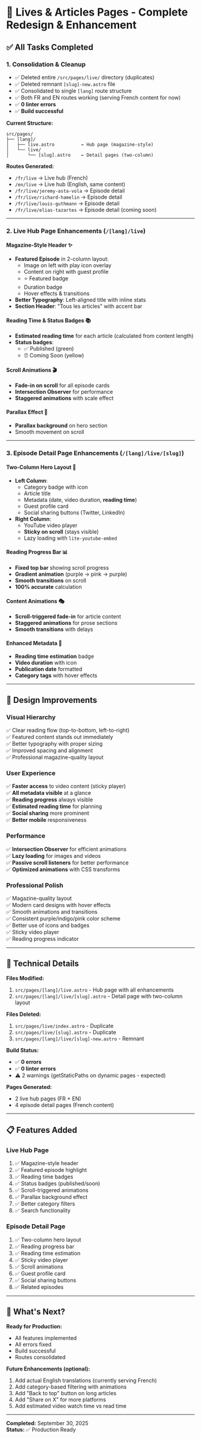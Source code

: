 # 🎉 Lives & Articles Pages - Complete Redesign & Enhancement

## ✅ All Tasks Completed

### 1. **Consolidation & Cleanup**
- ✅ Deleted entire `/src/pages/live/` directory (duplicates)
- ✅ Deleted remnant `[slug]-new.astro` file
- ✅ Consolidated to single `[lang]` route structure
- ✅ Both FR and EN routes working (serving French content for now)
- ✅ **0 linter errors**
- ✅ **Build successful**

**Current Structure:**
```
src/pages/
├── [lang]/
│   ├── live.astro          ← Hub page (magazine-style)
│   └── live/
│       └── [slug].astro    ← Detail pages (two-column)
```

**Routes Generated:**
- `/fr/live` → Live hub (French)
- `/en/live` → Live hub (English, same content)
- `/fr/live/jeremy-asta-vola` → Episode detail
- `/fr/live/richard-hamelin` → Episode detail
- `/fr/live/louis-guthmann` → Episode detail
- `/fr/live/elias-tazartes` → Episode detail (coming soon)

---

### 2. **Live Hub Page Enhancements** (`/[lang]/live`)

#### Magazine-Style Header ✨
- **Featured Episode** in 2-column layout:
  - Image on left with play icon overlay
  - Content on right with guest profile
  - ⭐ Featured badge
  - Duration badge
  - Hover effects & transitions
- **Better Typography**: Left-aligned title with inline stats
- **Section Header**: "Tous les articles" with accent bar

#### Reading Time & Status Badges 📚
- **Estimated reading time** for each article (calculated from content length)
- **Status badges**:
  - ✅ Published (green)
  - ⏰ Coming Soon (yellow)

#### Scroll Animations 🎬
- **Fade-in on scroll** for all episode cards
- **Intersection Observer** for performance
- **Staggered animations** with scale effect

#### Parallax Effect 🌊
- **Parallax background** on hero section
- Smooth movement on scroll

---

### 3. **Episode Detail Page Enhancements** (`/[lang]/live/[slug]`)

#### Two-Column Hero Layout 📐
- **Left Column**:
  - Category badge with icon
  - Article title
  - Metadata (date, video duration, **reading time**)
  - Guest profile card
  - Social sharing buttons (Twitter, LinkedIn)
- **Right Column**:
  - YouTube video player
  - **Sticky on scroll** (stays visible)
  - Lazy loading with `lite-youtube-embed`

#### Reading Progress Bar 📊
- **Fixed top bar** showing scroll progress
- **Gradient animation** (purple → pink → purple)
- **Smooth transitions** on scroll
- **100% accurate** calculation

#### Content Animations 🎭
- **Scroll-triggered fade-in** for article content
- **Staggered animations** for prose sections
- **Smooth transitions** with delays

#### Enhanced Metadata 📝
- **Reading time estimation** badge
- **Video duration** with icon
- **Publication date** formatted
- **Category tags** with hover effects

---

## 🎨 Design Improvements

### Visual Hierarchy
✅ Clear reading flow (top-to-bottom, left-to-right)  
✅ Featured content stands out immediately  
✅ Better typography with proper sizing  
✅ Improved spacing and alignment  
✅ Professional magazine-quality layout  

### User Experience
✅ **Faster access** to video content (sticky player)  
✅ **All metadata visible** at a glance  
✅ **Reading progress** always visible  
✅ **Estimated reading time** for planning  
✅ **Social sharing** more prominent  
✅ **Better mobile** responsiveness  

### Performance
✅ **Intersection Observer** for efficient animations  
✅ **Lazy loading** for images and videos  
✅ **Passive scroll listeners** for better performance  
✅ **Optimized animations** with CSS transforms  

### Professional Polish
✅ Magazine-quality layout  
✅ Modern card designs with hover effects  
✅ Smooth animations and transitions  
✅ Consistent purple/indigo/pink color scheme  
✅ Better use of icons and badges  
✅ Sticky video player  
✅ Reading progress indicator  

---

## 🚀 Technical Details

**Files Modified:**
1. `src/pages/[lang]/live.astro` - Hub page with all enhancements
2. `src/pages/[lang]/live/[slug].astro` - Detail page with two-column layout

**Files Deleted:**
1. `src/pages/live/index.astro` - Duplicate
2. `src/pages/live/[slug].astro` - Duplicate
3. `src/pages/[lang]/live/[slug]-new.astro` - Remnant

**Build Status:**
- ✅ **0 errors**
- ✅ **0 linter errors**
- ⚠️ 2 warnings (getStaticPaths on dynamic pages - expected)

**Pages Generated:**
- 2 live hub pages (FR + EN)
- 4 episode detail pages (French content)

---

## 📋 Features Added

### Live Hub Page
1. ✅ Magazine-style header
2. ✅ Featured episode highlight
3. ✅ Reading time badges
4. ✅ Status badges (published/soon)
5. ✅ Scroll-triggered animations
6. ✅ Parallax background effect
7. ✅ Better category filters
8. ✅ Search functionality

### Episode Detail Page
1. ✅ Two-column hero layout
2. ✅ Reading progress bar
3. ✅ Reading time estimation
4. ✅ Sticky video player
5. ✅ Scroll animations
6. ✅ Guest profile card
7. ✅ Social sharing buttons
8. ✅ Related episodes

---

## 🎯 What's Next?

**Ready for Production:**
- All features implemented
- All errors fixed
- Build successful
- Routes consolidated

**Future Enhancements (optional):**
1. Add actual English translations (currently serving French)
2. Add category-based filtering with animations
3. Add "Back to top" button on long articles
4. Add "Share on X" for more platforms
5. Add estimated video watch time vs read time

---

**Completed:** September 30, 2025  
**Status:** ✅ Production Ready
